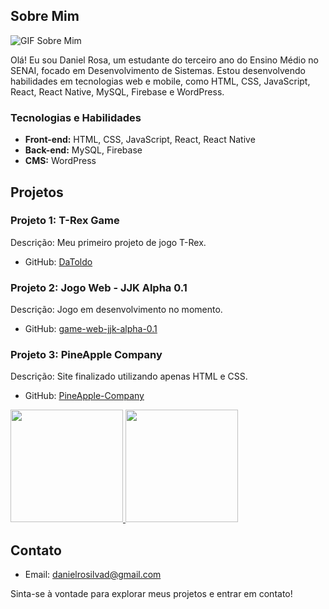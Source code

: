 ## Sobre Mim

![GIF Sobre Mim](https://personafication.files.wordpress.com/2018/08/tumblr_oxa8kamy131w63t8do3_1280.gif?w=474)

Olá! Eu sou Daniel Rosa, um estudante do terceiro ano do Ensino Médio no SENAI, focado em Desenvolvimento de Sistemas. Estou desenvolvendo habilidades em tecnologias web e mobile, como HTML, CSS, JavaScript, React, React Native, MySQL, Firebase e WordPress.

### Tecnologias e Habilidades

- **Front-end:** HTML, CSS, JavaScript, React, React Native
- **Back-end:** MySQL, Firebase
- **CMS:** WordPress

## Projetos

### Projeto 1: T-Rex Game
Descrição: Meu primeiro projeto de jogo T-Rex.
- GitHub: [DaToldo](https://github.com/Danielomes/DaToldo)

### Projeto 2: Jogo Web - JJK Alpha 0.1
Descrição: Jogo em desenvolvimento no momento.
- GitHub: [game-web-jjk-alpha-0.1](https://github.com/Danielomes/game-web-jjk-alpha-0.1)

### Projeto 3: PineApple Company
Descrição: Site finalizado utilizando apenas HTML e CSS.
- GitHub: [PineApple-Company](https://github.com/leonardosantana214/PineApple-Company)

<div>
  <a href="https://github.com/Danielomes">
    <img loading="lazy" height="180em" src="https://github-readme-stats.vercel.app/api/top-langs/?username=Danielomes&layout=compact&langs_count=7&theme=dracula" />
  </a>
  <a href="https://github.com/Danielomes">
    <img loading="lazy" height="180em" src="https://github-readme-stats.vercel.app/api?username=Danielomes&show_icons=true&theme=dracula&include_all_commits=true&count_private=true" />
  </a>
</div>

## Contato

- Email: danielrosilvad@gmail.com

Sinta-se à vontade para explorar meus projetos e entrar em contato!
